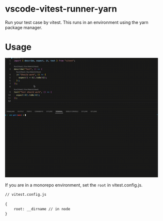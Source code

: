 # vscode-vitest-runner-yarn

Run your test case by vitest. This runs in an environment using the yarn package manager.

# Usage

![preview](https://github.com/joi0104/vscode-vitest-runner/blob/main/images/preview.gif?raw=true)



If you are in a monorepo environment, set the `root` in vitest.config.js.

```
// vitest.config.js

{ 
    root: __dirname // in node
}
```

